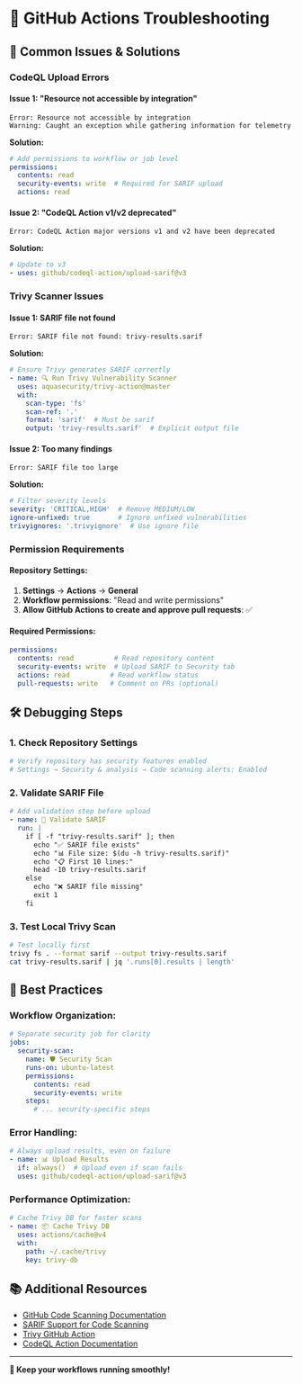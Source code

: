 # 🔧 GitHub Actions Troubleshooting

## 🚨 Common Issues & Solutions

### **CodeQL Upload Errors**

#### **Issue 1: "Resource not accessible by integration"**
```
Error: Resource not accessible by integration
Warning: Caught an exception while gathering information for telemetry
```

**Solution:**
```yaml
# Add permissions to workflow or job level
permissions:
  contents: read
  security-events: write  # Required for SARIF upload
  actions: read
```

#### **Issue 2: "CodeQL Action v1/v2 deprecated"**
```
Error: CodeQL Action major versions v1 and v2 have been deprecated
```

**Solution:**
```yaml
# Update to v3
- uses: github/codeql-action/upload-sarif@v3
```

### **Trivy Scanner Issues**

#### **Issue 1: SARIF file not found**
```
Error: SARIF file not found: trivy-results.sarif
```

**Solution:**
```yaml
# Ensure Trivy generates SARIF correctly
- name: 🔍 Run Trivy Vulnerability Scanner
  uses: aquasecurity/trivy-action@master
  with:
    scan-type: 'fs'
    scan-ref: '.'
    format: 'sarif'  # Must be sarif
    output: 'trivy-results.sarif'  # Explicit output file
```

#### **Issue 2: Too many findings**
```
Error: SARIF file too large
```

**Solution:**
```yaml
# Filter severity levels
severity: 'CRITICAL,HIGH'  # Remove MEDIUM/LOW
ignore-unfixed: true       # Ignore unfixed vulnerabilities
trivyignores: '.trivyignore'  # Use ignore file
```

### **Permission Requirements**

#### **Repository Settings:**
1. **Settings** → **Actions** → **General**
2. **Workflow permissions**: "Read and write permissions"
3. **Allow GitHub Actions to create and approve pull requests**: ✅

#### **Required Permissions:**
```yaml
permissions:
  contents: read          # Read repository content
  security-events: write  # Upload SARIF to Security tab
  actions: read          # Read workflow status
  pull-requests: write   # Comment on PRs (optional)
```

## 🛠️ Debugging Steps

### **1. Check Repository Settings**
```bash
# Verify repository has security features enabled
# Settings → Security & analysis → Code scanning alerts: Enabled
```

### **2. Validate SARIF File**
```yaml
# Add validation step before upload
- name: 🧪 Validate SARIF
  run: |
    if [ -f "trivy-results.sarif" ]; then
      echo "✅ SARIF file exists"
      echo "📊 File size: $(du -h trivy-results.sarif)"
      echo "📋 First 10 lines:"
      head -10 trivy-results.sarif
    else
      echo "❌ SARIF file missing"
      exit 1
    fi
```

### **3. Test Local Trivy Scan**
```bash
# Test locally first
trivy fs . --format sarif --output trivy-results.sarif
cat trivy-results.sarif | jq '.runs[0].results | length'
```

## 🎯 Best Practices

### **Workflow Organization:**
```yaml
# Separate security job for clarity
jobs:
  security-scan:
    name: 🛡️ Security Scan
    runs-on: ubuntu-latest
    permissions:
      contents: read
      security-events: write
    steps:
      # ... security-specific steps
```

### **Error Handling:**
```yaml
# Always upload results, even on failure
- name: 📊 Upload Results
  if: always()  # Upload even if scan fails
  uses: github/codeql-action/upload-sarif@v3
```

### **Performance Optimization:**
```yaml
# Cache Trivy DB for faster scans
- name: 📦 Cache Trivy DB
  uses: actions/cache@v4
  with:
    path: ~/.cache/trivy
    key: trivy-db
```

## 📚 Additional Resources

- [GitHub Code Scanning Documentation](https://docs.github.com/en/code-security/code-scanning)
- [SARIF Support for Code Scanning](https://docs.github.com/en/code-security/code-scanning/integrating-with-code-scanning/sarif-support-for-code-scanning)
- [Trivy GitHub Action](https://github.com/aquasecurity/trivy-action)
- [CodeQL Action Documentation](https://github.com/github/codeql-action)

---

**🖖 Keep your workflows running smoothly!**